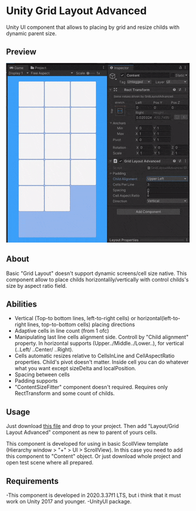 # Unity Grid Layout Advanced
Unity UI component that allows to placing by grid and resize childs with dynamic parent size.
## Preview
![image](preview.gif)
## About
Basic "Grid Layout" doesn't support dynamic screens/cell size native.
This component allow to place childs horizontalily/vertically with control childs's size by aspect ratio field.
## Abilities
- Vertical (Top-to bottom lines, left-to-right cells) or horizontal(left-to-right lines, top-to-bottom cells) placing directions
- Adaptive cells in line count (from 1 ofc)
- Manipulating last line cells alignment side. Controll by "Child alignment" property. In horizontal supports (Upper../Middle../Lower..), for vertical (..Left/ ..Center/ ..Right).
- Cells automatic resizes relative to CellsInLine and CellAspectRatio properties. Child's pivot doesn't matter. Inside cell you can do whatever what you want except sizeDelta and localPosition.
- Spacing between cells
- Padding supports
- "ContentSizeFitter" component doesn't required. Requires only RectTransform and some count of childs.

## Usage
Just download [this file](/Assets/Scripts/GridLayoutAdvanced.cs) and drop to your project. Then add "Layout/Grid Layout Advanced" component as new to parent of yours cells.

This component is developed for using in basic ScollView template (Hierarchy window > "+" > UI > ScrollView). In this case you need to add this component to "Content" object. Or just download whole project and open test scene where all prepared.

## Requirements
-This component is developed in 2020.3.37f1 LTS, but i think that it must work on Unity 2017 and younger.
-UnityUI package.
